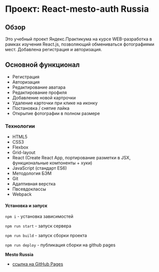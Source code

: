 # Проект: React-mesto-auth Russia

## Обзор

  Это учебный проект Яндекс.Практикума на курсе WEB-разработка в рамках изучения React.js, позволяющий обмениваться фотографиями мест. Добавлена регистрация и авторизация.


## Основной функционал

+ Регистрация
+ Авторизация
+ Редактирование аватара
+ Редактирование профиля
+ Добавление новой картрочки
+ Удаление карточки при клике на иконку
+ Постановка / снятие лайка
+ Открытие фотографии в полном размере


### Технологии
+ HTML5
+ CSS3
+ Flexbox
+ Grid-layout
+ React (Create React App, портирование разметки в JSX, функциональные компоненты + хуки)
+ JavaScript (стандарт ES6)
+ Методология БЭМ
+ Git
+ Адаптивная верстка
+ Пвсевдоклассы
+ Webpack

#### Установка и запуск

`npm i` - установка зависимостей

`npm run start` - запуск сервера

`npm run build` - запуск сборки проекта

`npm run deploy` - публикация сборки на github pages


**Mesto Russia**

* [ссылка на GitHub Pages](https://yurick78.github.io/react-mesto-auth/index.html)
